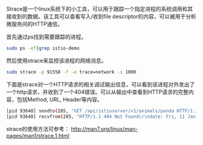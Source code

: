 Strace是一个linux系统下的小工具，可以用于跟踪一个指定进程的系统调用和其接收到的数据。该工具可以查看写入/收到file descriptor的内容，可以被用于分析微服务间的HTTP通信。

首先通过ps找到需要跟踪的进程。

```bash
sudo ps -ef|grep istio-demo
```

然后使用strace来监控该进程的网络消息。

```bash
sudo strace -p 91558 -f -e trace=network -s 1000
```

下面是strace对一个HTTP请求的相关调试输出信息，可以看到该进程对外发出了一个http请求，并收到了一个404错误。可以从输出中查看到HTTP请求的完整内容，包括Method, URL, Header等内容。

```bash
[pid 93648] sendto(285, "GET /api/istioserver/v1/animals/panda HTTP/1.1\r\nHost: 100.100.0.112:9090\r\nConnection: Keep-Alive\r\nAccept-Encoding: gzip\r\nUser-Agent: okhttp/3.3.0\r\n\r\n", 149, 0, NULL, 0) = 149
[pid 93648] recvfrom(285, "HTTP/1.1 404 Not Found\r\ndate: Fri, 11 Jan 2019 04:59:07 GMT\r\nserver: envoy\r\ncontent-length: 0\r\n\r\n", 8192, MSG_DONTWAI
```

strace的使用方法可参考： http://man7.org/linux/man-pages/man1/strace.1.html